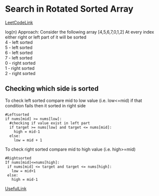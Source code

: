 # Search in Rotated Sorted Array

[LeetCodeLink](https://leetcode.com/problems/search-in-rotated-sorted-array/)

log(n) Approach:
Consider the following array
[4,5,6,7,0,1,2]
At every index either right or left part of it will be sorted  
4 - left sorted  
5 - left sorted  
6 - left sorted  
7 - left sorted  
0 - right sorted  
1 - right sorted  
2 - right sorted  
## Checking which side is sorted
To check left sorted compare mid to low value (i.e. low<=mid) if that condition fails then it sorted in right side  

```
#Leftsorted  
if nums[mid] >= nums[low]:  
  #checking if value exist in left part  
  if target >= nums[low] and target <= nums[mid]:  
    high = mid-1  
  else:  
    low = mid + 1  

 ```  
 To check right sorted compare mid to high value (i.e. high>=mid)
 ```  
#Rightsorted  
If nums[mid]<=nums[high]:  
  if nums[mid] <= target and target <= nums[high]:  
    low = mid+1  
  else:  
    high = mid-1  
``` 
[UsefulLink](https://www.youtube.com/watch?v=r3pMQ8-Ad5s)
